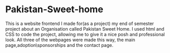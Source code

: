 # Pakistan-Sweet-home
This is a website frontend I made for(as a project) my end of semester project about an Organisation called Pakistan Sweet Home. I used html and CSS to code the project, allowing me to give it a nice posh and professional look. All three of the webpages were made this way, the main page,adoption\sponsorships and the contact page.

